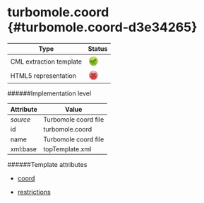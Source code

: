 # turbomole.coord {#turbomole.coord-d3e34265}


| Type                                                                                                                                                | Status                                                                                                                                              |
|----|----|
| CML extraction template                                                                                                                             | ![](/imgs/Total.png)                                                                                                                                |
| HTML5 representation                                                                                                                                | ![](/imgs/None.png)                                                                                                                                 |

######Implementation level

| Attribute                                                                                                                                           | Value                                                                                                                                               |
|----|----|
| *source*                                                                                                                                            | Turbomole coord file                                                                                                                                |
| id                                                                                                                                                  | turbomole.coord                                                                                                                                     |
| name                                                                                                                                                | Turbomole coord file                                                                                                                                |
| xml:base                                                                                                                                            | topTemplate.xml                                                                                                                                     |

######Template attributes

-   [coord](/out/md/cml/turbomole_log/coord-d3e34269.md)

<!-- -->

-   [restrictions](/out/md/cml/turbomole_log/restrictions-d3e34618.md)


